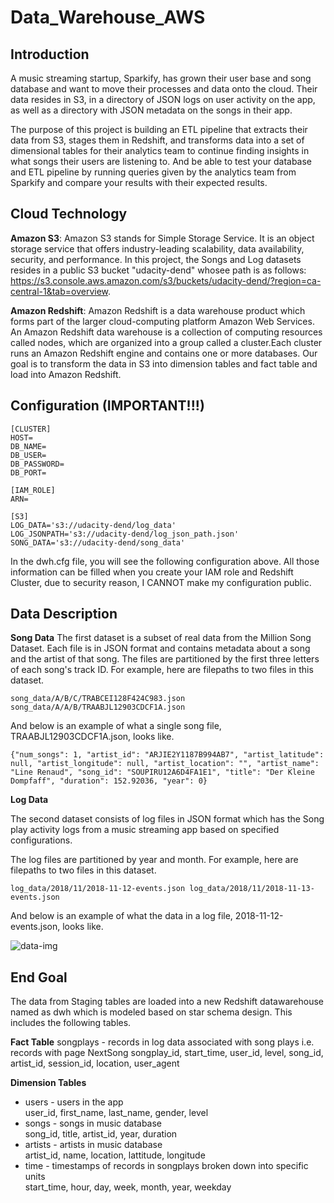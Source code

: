 # Data_Warehouse_AWS

## Introduction 
A music streaming startup, Sparkify, has grown their user base and song database and want to move their processes and data onto the cloud. Their data resides in S3, in a directory of JSON logs on user activity on the app, as well as a directory with JSON metadata on the songs in their app.

The purpose of this project is building an ETL pipeline that extracts their data from S3, stages them in Redshift, and transforms data into a set of dimensional tables for their analytics team to continue finding insights in what songs their users are listening to. And be able to test your database and ETL pipeline by running queries given  by the analytics team from Sparkify and compare your results with their expected results.

## Cloud Technology 

**Amazon S3**: Amazon S3 stands for Simple Storage Service. It is an object storage service that offers industry-leading scalability, data availability, security, and performance. In this project, the Songs and Log datasets resides in a public S3 bucket "udacity-dend" whosee path is as follows: https://s3.console.aws.amazon.com/s3/buckets/udacity-dend/?region=ca-central-1&tab=overview. 

**Amazon Redshift**: Amazon Redshift is a data warehouse product which forms part of the larger cloud-computing platform Amazon Web Services. An Amazon Redshift data warehouse is a collection of computing resources called nodes, which are organized into a group called a cluster.Each cluster runs an Amazon Redshift engine and contains one or more databases. Our goal is to transform the data in S3 into dimension tables and fact table and load into Amazon Redshift. 

## Configuration (IMPORTANT!!!) 

```
[CLUSTER]
HOST= 
DB_NAME= 
DB_USER= 
DB_PASSWORD= 
DB_PORT= 

[IAM_ROLE]
ARN= 

[S3]
LOG_DATA='s3://udacity-dend/log_data'
LOG_JSONPATH='s3://udacity-dend/log_json_path.json'
SONG_DATA='s3://udacity-dend/song_data'
```

In the dwh.cfg file, you will see the following configuration above. All those information can be filled when you create your IAM role and Redshift Cluster, due to security reason, I CANNOT make my configuration public. 

## Data Description 

**Song Data** 
The first dataset is a subset of real data from the Million Song Dataset. Each file is in JSON format and contains metadata about a song and the artist of that song. The files are partitioned by the first three letters of each song's track ID. For example, here are filepaths to two files in this dataset.

```song_data/A/B/C/TRABCEI128F424C983.json song_data/A/A/B/TRAABJL12903CDCF1A.json```

And below is an example of what a single song file, TRAABJL12903CDCF1A.json, looks like.

```{"num_songs": 1, "artist_id": "ARJIE2Y1187B994AB7", "artist_latitude": null, "artist_longitude": null, "artist_location": "", "artist_name": "Line Renaud", "song_id": "SOUPIRU12A6D4FA1E1", "title": "Der Kleine Dompfaff", "duration": 152.92036, "year": 0}```

**Log Data** 

The second dataset consists of log files in JSON format which has the Song play activity logs from a music streaming app based on specified configurations.

The log files are partitioned by year and month. For example, here are filepaths to two files in this dataset.

```log_data/2018/11/2018-11-12-events.json log_data/2018/11/2018-11-13-events.json```

And below is an example of what the data in a log file, 2018-11-12-events.json, looks like.

![data-img](log-data.png)

## End Goal 
The data from Staging tables are loaded into a new Redshift datawarehouse named as dwh which is modeled based on star schema design. This includes the following tables.

**Fact Table**
songplays - records in log data associated with song plays i.e. records with page NextSong
songplay_id, start_time, user_id, level, song_id, artist_id, session_id, location, user_agent

**Dimension Tables**
* users - users in the app<br/>
user_id, first_name, last_name, gender, level
* songs - songs in music database<br/>
song_id, title, artist_id, year, duration
* artists - artists in music database<br/>
artist_id, name, location, lattitude, longitude
* time - timestamps of records in songplays broken down into specific units<br/>
start_time, hour, day, week, month, year, weekday

